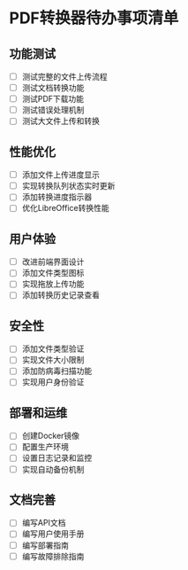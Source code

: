 # PDF转换器待办事项清单

## 功能测试
- [ ] 测试完整的文件上传流程
- [ ] 测试文档转换功能
- [ ] 测试PDF下载功能
- [ ] 测试错误处理机制
- [ ] 测试大文件上传和转换

## 性能优化
- [ ] 添加文件上传进度显示
- [ ] 实现转换队列状态实时更新
- [ ] 添加转换进度指示器
- [ ] 优化LibreOffice转换性能

## 用户体验
- [ ] 改进前端界面设计
- [ ] 添加文件类型图标
- [ ] 实现拖放上传功能
- [ ] 添加转换历史记录查看

## 安全性
- [ ] 添加文件类型验证
- [ ] 实现文件大小限制
- [ ] 添加防病毒扫描功能
- [ ] 实现用户身份验证

## 部署和运维
- [ ] 创建Docker镜像
- [ ] 配置生产环境
- [ ] 设置日志记录和监控
- [ ] 实现自动备份机制

## 文档完善
- [ ] 编写API文档
- [ ] 编写用户使用手册
- [ ] 编写部署指南
- [ ] 编写故障排除指南